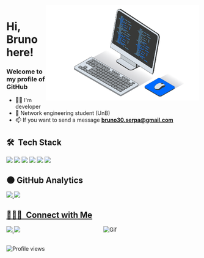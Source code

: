 <img src="images/computer-5425039-4558296.png" min-width="400px" max-width="450px" width="400px" align="right" alt="Computador">
<h1>Hi, Bruno here!<br></h1>

### Welcome to my profile of GitHub

- 🧑‍💻 I'm developer
- 📘 Network engineering student (UnB)
- 📫 If you want to send a message  **bruno30.serpa@gmail.com**

## 🛠 &nbsp;Tech Stack

<div style="display: inline_block">
  <img src="https://skillicons.dev/icons?i=html"/>
  <img src="https://skillicons.dev/icons?i=css"/>
  <img src="https://skillicons.dev/icons?i=js"/>
  <img src="https://skillicons.dev/icons?i=py"/>
  <img src="https://skillicons.dev/icons?i=cpp"/>
  <img src="https://skillicons.dev/icons?i=ps"/>
</div>

## :new_moon: GitHub Analytics

<div>
  <a href="https://github.com/Bruno-serpa?tab=repositories">
  <img height="150em" src="https://github-readme-stats.vercel.app/api?username=Bruno-serpa&show_icons=true&theme=transparent&&rank_icon=github&custom_title=Bruno-Serpa"/>
  <img height="150em" src="https://github-readme-stats.vercel.app/api/top-langs/?username=Bruno-serpa&layout=compact&theme=transparent"/>
</div>

## 👨🏻‍💼 &nbsp;Connect with Me

<div style="display: inline_block">
 
 <a href="https://www.linkedin.com/in/bruno-serpa-491108281/" target="_blank" rel="external" alt="Linkedin">
  <img width="140px" src="https://img.shields.io/badge/-Linkedin-rgb(25, 27, 30)?style=for-the-badge&logo=Linkedin&logoColor=rgb(0, 106, 255)&link=https://www.linkedin.com/in/evander-inacio"/> 
 </a>

 <a href="mailto:bruno30.serpa@gmail.com" target="_blank" rel="external" alt="Gmail">
  <img width="113px" src="https://img.shields.io/badge/-Gmail-rgb(25, 27, 30)?style=for-the-badge&logo=Gmail&logoColor=rgb(0, 106, 255)&link=mailto:evander.20116@gmail.com"/> 
 </a>

 <img align="right" alt="Gif" height="150" width="250" src="https://cdn.discordapp.com/attachments/1013552617500184650/1126308050886721647/e18518c6d24257c6fb02e3c95a862d85_1_1.gif" />

</div>

<br>
<p align="left"> 
<img src="https://komarev.com/ghpvc/?username=Bruno-Serpa&color=blue" alt="Profile views" /> 
</p>
